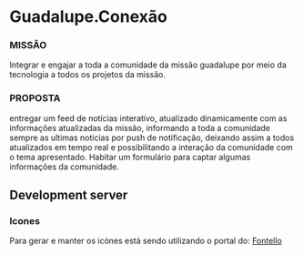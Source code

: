 # Guadalupe.Conexão

### MISSÃO
Integrar e engajar a toda a comunidade da missão guadalupe por meio da tecnologia a todos os projetos da missão.

### PROPOSTA
entregar um feed de notícias interativo, atualizado dinamicamente com as informações atualizadas da missão, informando a toda a comunidade sempre as ultimas noticias por push de notificação, deixando assim a todos atualizados em tempo real e possibilitando a interação da comunidade com o tema apresentado.
Habitar um formulário para captar algumas informações da comunidade.

## Development server


### Icones
Para gerar e manter os icónes está sendo utilizando o portal do: [Fontello](https://fontello.com/)